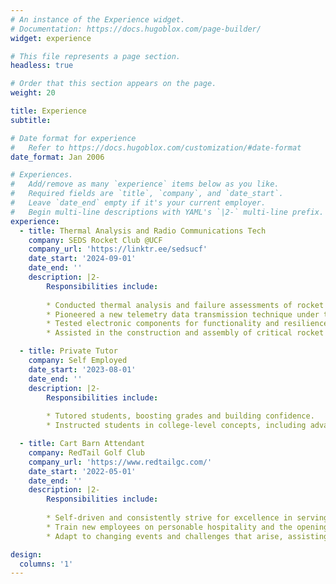 ```yaml
---
# An instance of the Experience widget.
# Documentation: https://docs.hugoblox.com/page-builder/
widget: experience

# This file represents a page section.
headless: true

# Order that this section appears on the page.
weight: 20

title: Experience
subtitle:

# Date format for experience
#   Refer to https://docs.hugoblox.com/customization/#date-format
date_format: Jan 2006

# Experiences.
#   Add/remove as many `experience` items below as you like.
#   Required fields are `title`, `company`, and `date_start`.
#   Leave `date_end` empty if it's your current employer.
#   Begin multi-line descriptions with YAML's `|2-` multi-line prefix.
experience:
  - title: Thermal Analysis and Radio Communications Tech
    company: SEDS Rocket Club @UCF
    company_url: 'https://linktr.ee/sedsucf'
    date_start: '2024-09-01'
    date_end: ''
    description: |2-
        Responsibilities include:
        
        * Conducted thermal analysis and failure assessments of rocket tip and body using Open Rocket, RasAero, SolidWorks, and Ansys, identifying and addressing potential challenges in design and functionality through an FMEA chart.
        * Pioneered a new telemetry data transmission technique under tight restrictions, enhancing signal reliability and readability for accurate real-time tracking during launches.
        * Tested electronic components for functionality and resilience, incorporating redundancy measures to enhance system reliability.
        * Assisted in the construction and assembly of critical rocket infrastructure to support the team’s goal of surpassing the 22,000-foot launch height set by AIAA, with the ultimate goal of achieving a space shot.

  - title: Private Tutor
    company: Self Employed
    date_start: '2023-08-01'
    date_end: ''
    description: |2-
        Responsibilities include:
        
        * Tutored students, boosting grades and building confidence.
        * Instructed students in college-level concepts, including advanced Mathematics, Physics, and English Composition.

  - title: Cart Barn Attendant
    company: RedTail Golf Club
    company_url: 'https://www.redtailgc.com/'
    date_start: '2022-05-01'
    date_end: ''
    description: |2-
        Responsibilities include:
        
        * Self-driven and consistently strive for excellence in serving 100+ members and guests.
        * Train new employees on personable hospitality and the opening and closing procedures.
        * Adapt to changing events and challenges that arise, assisting in tournaments to provide a seamless experience.

design:
  columns: '1'
---
```

